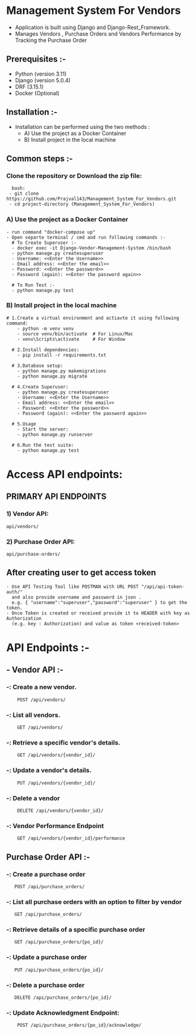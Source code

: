 # Management System For Vendors

   - Application is built using Django and Django-Rest_Framework.
   - Manages Vendors , Purchase Orders and Vendors Performance by Tracking the Purchase Order

## Prerequisites :-
 
   - Python (version 3.11)
   - Django (version 5.0.4)
   - DRF (3.15.1)
   - Docker (Optional)

## Installation :-

   - Installation can be performed using the two methods :
     - A) Use the project as a Docker Container
     - B) Install project in the local machine

## Common steps :-

### Clone the repository or Download the zip file:
      bash:  
     - git clone https://github.com/Prajval143/Management_System_For_Vendors.git  
     - cd project-directory (Management_System_For_Vendors)  

### A) Use the project as a Docker Container

    - run command "docker-compose up"
    - Open separte terminal / cmd and run following commands :-
      # To Create Superuser :-
      - docker exec -it Django-Vendor-Management-System /bin/bash
      - python manage.py createsuperuser
      - Username: <<Enter the Username>>
      - Email address: <<Enter the email>>
      - Password: <<Enter the password>>
      - Password (again): <<Enter the password again>>

      # To Run Test :-
      - python manage.py test

### B) Install project in the local machine

    # 1.Create a virtual environment and actiavte it using following command:
        - python -m venv venv  
        - source venv/bin/activate  # For Linux/Mac
        - venv\Scripts\activate     # For Window  

      # 2.Install dependencies:
        - pip install -r requirements.txt  

      # 3.Database setup:
        - python manage.py makemigrations  
        - python manage.py migrate  
        
      # 4.Create Superuser:
        - python manage.py createsuperuser
        - Username: <<Enter the Username>>
        - Email address: <<Enter the email>>
        - Password: <<Enter the password>>
        - Password (again): <<Enter the password again>>

      # 5.Usage
        - Start the server:
        - python manage.py runserver  

      # 6.Run the test suite:  
        - python manage.py test

# Access API endpoints:

## PRIMARY API ENDPOINTS
### 1) Vendor API: 
    api/vendors/
### 2) Purchase Order API: 
    api/purchase-orders/  


## After creating user to get access token  
    - Use API Testing Tool like POSTMAN with URL POST "/api/api-token-auth/"
      and also provide username and password in json .
      e.g. { "username":"superuser","password":"superuser" } to get the token. 
    - Once Token is created or received provide it to HEADER with key as Authorization 
      (e.g. key : Authorization) and value as token <received-token>  



# API Endpoints :-
   ## - Vendor API :-
   ### -: Create a new vendor.
        POST /api/vendors/ 
   ### -: List all vendors.
        GET /api/vendors/   
   ### -: Retrieve a specific vendor's details.
        GET /api/vendors/{vendor_id}/   
   ### -: Update a vendor's details.  
        PUT /api/vendors/{vendor_id}/
   ### -: Delete a vendor
        DELETE /api/vendors/{vendor_id}/
   ### -: Vendor Performance Endpoint
        GET /api/vendors/{vendor_id}/performance

  
   ## Purchase Order API :-
   ### -: Create a purchase order 
       POST /api/purchase_orders/
   ### -: List all purchase orders with an option to filter by vendor
       GET /api/purchase_orders/
   ### -: Retrieve details of a specific purchase order
       GET /api/purchase_orders/{po_id}/ 
   ### -: Update a purchase order
       PUT /api/purchase_orders/{po_id}/
   ### -: Delete a purchase order
       DELETE /api/purchase_orders/{po_id}/
   ### -: Update Acknowledgment Endpoint:  
        POST /api/purchase_orders/{po_id}/acknowledge/  


  